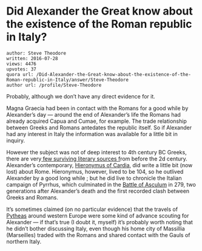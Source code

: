 # Did Alexander the Great know about the existence of the Roman republic in Italy?

	author: Steve Theodore
	written: 2016-07-28
	views: 4476
	upvotes: 37
	quora url: /Did-Alexander-the-Great-know-about-the-existence-of-the-Roman-republic-in-Italy/answer/Steve-Theodore
	author url: /profile/Steve-Theodore


Probably, although we don’t have any direct evidence for it.

Magna Graecia had been in contact with the Romans for a good while by Alexander’s day — around the end of Alexander’s life the Romans had already acquired Capua and Cumae, for example. The trade relationship between Greeks and Romans antedates the republic itself. So if Alexander had any interest in Italy the information was available for a little bit in inquiry.

However the subject was not of deep interest to 4th century BC Greeks, there are very[ few surviving literary sources f](https://www.quora.com/Are-there-any-ancient-Hellenic-references-to-the-Roman-Republic-before-the-Punic-Wars/answer/Steve-Theodore)rom before the 2d century. Alexander’s contemporary, [Hieronymus of Cardia](https://en.wikipedia.org/wiki/Hieronymus_of_Cardia), did write a little bit (now lost) about Rome. Hieronymus, however, lived to be 104, so he outlived Alexander by a good long while ; but he did live to chronicle the Italian campaign of Pyrrhus, which culminated in the [Battle of Asculum](https://en.wikipedia.org/wiki/Battle_of_Asculum) in 279, two generations after Alexander’s death and the first recorded clash between Greeks and Romans.

It’s sometimes claimed (on no particular evidence) that the travels of [Pytheas](https://en.wikipedia.org/wiki/Pytheas) around western Europe were some kind of advance scouting for Alexander — if that’s true (I doubt it, myself) it’s probably worth noting that he didn’t bother discussing Italy, even though his home city of Massillia (Marseilles) traded with the Romans and shared contact with the Gauls of northern Italy.

